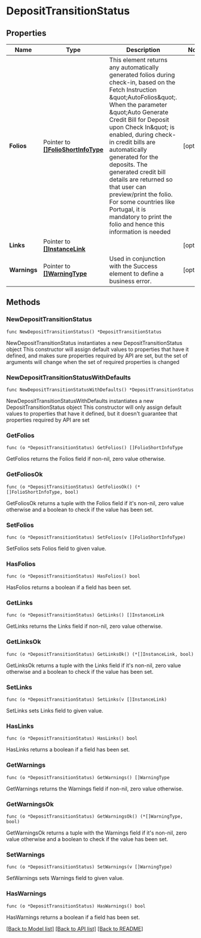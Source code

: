 # DepositTransitionStatus

## Properties

Name | Type | Description | Notes
------------ | ------------- | ------------- | -------------
**Folios** | Pointer to [**[]FolioShortInfoType**](FolioShortInfoType.md) | This element returns any automatically generated folios during check-in, based on the Fetch Instruction \&quot;AutoFolios\&quot;. When the parameter \&quot;Auto Generate Credit Bill for Deposit upon Check In\&quot; is enabled, during check-in credit bills are automatically generated for the deposits. The generated credit bill details are returned so that user can preview/print the folio. For some countries like Portugal, it is mandatory to print the folio and hence this information is needed | [optional] 
**Links** | Pointer to [**[]InstanceLink**](InstanceLink.md) |  | [optional] 
**Warnings** | Pointer to [**[]WarningType**](WarningType.md) | Used in conjunction with the Success element to define a business error. | [optional] 

## Methods

### NewDepositTransitionStatus

`func NewDepositTransitionStatus() *DepositTransitionStatus`

NewDepositTransitionStatus instantiates a new DepositTransitionStatus object
This constructor will assign default values to properties that have it defined,
and makes sure properties required by API are set, but the set of arguments
will change when the set of required properties is changed

### NewDepositTransitionStatusWithDefaults

`func NewDepositTransitionStatusWithDefaults() *DepositTransitionStatus`

NewDepositTransitionStatusWithDefaults instantiates a new DepositTransitionStatus object
This constructor will only assign default values to properties that have it defined,
but it doesn't guarantee that properties required by API are set

### GetFolios

`func (o *DepositTransitionStatus) GetFolios() []FolioShortInfoType`

GetFolios returns the Folios field if non-nil, zero value otherwise.

### GetFoliosOk

`func (o *DepositTransitionStatus) GetFoliosOk() (*[]FolioShortInfoType, bool)`

GetFoliosOk returns a tuple with the Folios field if it's non-nil, zero value otherwise
and a boolean to check if the value has been set.

### SetFolios

`func (o *DepositTransitionStatus) SetFolios(v []FolioShortInfoType)`

SetFolios sets Folios field to given value.

### HasFolios

`func (o *DepositTransitionStatus) HasFolios() bool`

HasFolios returns a boolean if a field has been set.

### GetLinks

`func (o *DepositTransitionStatus) GetLinks() []InstanceLink`

GetLinks returns the Links field if non-nil, zero value otherwise.

### GetLinksOk

`func (o *DepositTransitionStatus) GetLinksOk() (*[]InstanceLink, bool)`

GetLinksOk returns a tuple with the Links field if it's non-nil, zero value otherwise
and a boolean to check if the value has been set.

### SetLinks

`func (o *DepositTransitionStatus) SetLinks(v []InstanceLink)`

SetLinks sets Links field to given value.

### HasLinks

`func (o *DepositTransitionStatus) HasLinks() bool`

HasLinks returns a boolean if a field has been set.

### GetWarnings

`func (o *DepositTransitionStatus) GetWarnings() []WarningType`

GetWarnings returns the Warnings field if non-nil, zero value otherwise.

### GetWarningsOk

`func (o *DepositTransitionStatus) GetWarningsOk() (*[]WarningType, bool)`

GetWarningsOk returns a tuple with the Warnings field if it's non-nil, zero value otherwise
and a boolean to check if the value has been set.

### SetWarnings

`func (o *DepositTransitionStatus) SetWarnings(v []WarningType)`

SetWarnings sets Warnings field to given value.

### HasWarnings

`func (o *DepositTransitionStatus) HasWarnings() bool`

HasWarnings returns a boolean if a field has been set.


[[Back to Model list]](../README.md#documentation-for-models) [[Back to API list]](../README.md#documentation-for-api-endpoints) [[Back to README]](../README.md)


